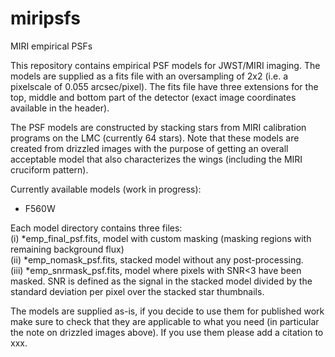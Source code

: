 # miripsfs
MIRI empirical PSFs

This repository contains empirical PSF models for JWST/MIRI imaging. The models are supplied as a fits file with an oversampling of 2x2 (i.e. a pixelscale of 0.055 arcsec/pixel). The fits file have three extensions for the top, middle and bottom part of the detector (exact image coordinates available in the header).

The PSF models are constructed by stacking stars from MIRI calibration programs on the LMC (currently 64 stars). Note that these models are created from drizzled images with the purpose of getting an overall acceptable model that also characterizes the wings (including the MIRI cruciform pattern). 

Currently available models (work in progress):
- F560W

Each model directory contains three files:   
(i) *emp_final_psf.fits, model with custom masking (masking regions with remaining background flux)  
(ii) *emp_nomask_psf.fits, stacked model without any post-processing.  
(iii) *emp_snrmask_psf.fits, model where pixels with SNR<3 have been masked. SNR is defined as the signal in the stacked model divided by the standard deviation per pixel over the stacked star thumbnails.  

The models are supplied as-is, if you decide to use them for published work make sure to check that they are applicable to what you need (in particular the note on drizzled images above). If you use them please add a citation to xxx.
